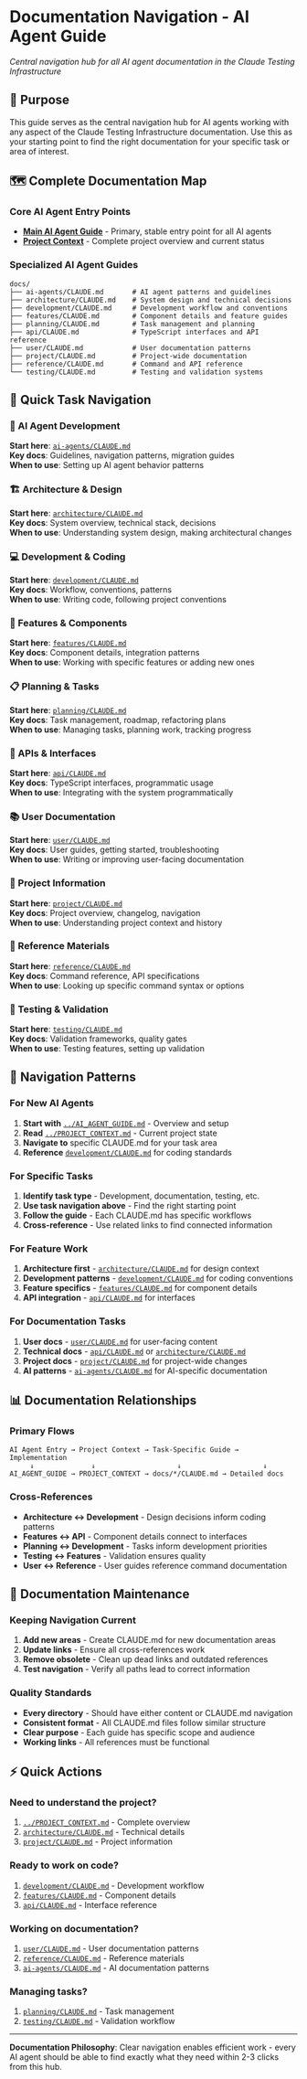 # Documentation Navigation - AI Agent Guide

*Central navigation hub for all AI agent documentation in the Claude Testing Infrastructure*

## 🎯 Purpose

This guide serves as the central navigation hub for AI agents working with any aspect of the Claude Testing Infrastructure documentation. Use this as your starting point to find the right documentation for your specific task or area of interest.

## 🗺️ Complete Documentation Map

### Core AI Agent Entry Points
- **[Main AI Agent Guide](../AI_AGENT_GUIDE.md)** - Primary, stable entry point for all AI agents
- **[Project Context](../PROJECT_CONTEXT.md)** - Complete project overview and current status

### Specialized AI Agent Guides
```
docs/
├── ai-agents/CLAUDE.md       # AI agent patterns and guidelines
├── architecture/CLAUDE.md    # System design and technical decisions  
├── development/CLAUDE.md     # Development workflow and conventions
├── features/CLAUDE.md        # Component details and feature guides
├── planning/CLAUDE.md        # Task management and planning
├── api/CLAUDE.md             # TypeScript interfaces and API reference
├── user/CLAUDE.md            # User documentation patterns
├── project/CLAUDE.md         # Project-wide documentation
├── reference/CLAUDE.md       # Command and API reference
└── testing/CLAUDE.md         # Testing and validation systems
```

## 🎯 Quick Task Navigation

### 🤖 AI Agent Development
**Start here**: [`ai-agents/CLAUDE.md`](./ai-agents/CLAUDE.md)  
**Key docs**: Guidelines, navigation patterns, migration guides  
**When to use**: Setting up AI agent behavior patterns

### 🏗️ Architecture & Design
**Start here**: [`architecture/CLAUDE.md`](./architecture/CLAUDE.md)  
**Key docs**: System overview, technical stack, decisions  
**When to use**: Understanding system design, making architectural changes

### 💻 Development & Coding
**Start here**: [`development/CLAUDE.md`](./development/CLAUDE.md)  
**Key docs**: Workflow, conventions, patterns  
**When to use**: Writing code, following project conventions

### 🚀 Features & Components
**Start here**: [`features/CLAUDE.md`](./features/CLAUDE.md)  
**Key docs**: Component details, integration patterns  
**When to use**: Working with specific features or adding new ones

### 📋 Planning & Tasks
**Start here**: [`planning/CLAUDE.md`](./planning/CLAUDE.md)  
**Key docs**: Task management, roadmap, refactoring plans  
**When to use**: Managing tasks, planning work, tracking progress

### 🔌 APIs & Interfaces
**Start here**: [`api/CLAUDE.md`](./api/CLAUDE.md)  
**Key docs**: TypeScript interfaces, programmatic usage  
**When to use**: Integrating with the system programmatically

### 📚 User Documentation
**Start here**: [`user/CLAUDE.md`](./user/CLAUDE.md)  
**Key docs**: User guides, getting started, troubleshooting  
**When to use**: Writing or improving user-facing documentation

### 📖 Project Information
**Start here**: [`project/CLAUDE.md`](./project/CLAUDE.md)  
**Key docs**: Project overview, changelog, navigation  
**When to use**: Understanding project context and history

### 📝 Reference Materials
**Start here**: [`reference/CLAUDE.md`](./reference/CLAUDE.md)  
**Key docs**: Command reference, API specifications  
**When to use**: Looking up specific command syntax or options

### 🧪 Testing & Validation
**Start here**: [`testing/CLAUDE.md`](./testing/CLAUDE.md)  
**Key docs**: Validation frameworks, quality gates  
**When to use**: Testing features, setting up validation

## 🔄 Navigation Patterns

### For New AI Agents
1. **Start with** [`../AI_AGENT_GUIDE.md`](../AI_AGENT_GUIDE.md) - Overview and setup
2. **Read** [`../PROJECT_CONTEXT.md`](../PROJECT_CONTEXT.md) - Current project state
3. **Navigate to** specific CLAUDE.md for your task area
4. **Reference** [`development/CLAUDE.md`](./development/CLAUDE.md) for coding standards

### For Specific Tasks
1. **Identify task type** - Development, documentation, testing, etc.
2. **Use task navigation above** - Find the right starting point
3. **Follow the guide** - Each CLAUDE.md has specific workflows
4. **Cross-reference** - Use related links to find connected information

### For Feature Work
1. **Architecture first** - [`architecture/CLAUDE.md`](./architecture/CLAUDE.md) for design context
2. **Development patterns** - [`development/CLAUDE.md`](./development/CLAUDE.md) for coding conventions  
3. **Feature specifics** - [`features/CLAUDE.md`](./features/CLAUDE.md) for component details
4. **API integration** - [`api/CLAUDE.md`](./api/CLAUDE.md) for interfaces

### For Documentation Tasks
1. **User docs** - [`user/CLAUDE.md`](./user/CLAUDE.md) for user-facing content
2. **Technical docs** - [`api/CLAUDE.md`](./api/CLAUDE.md) or [`architecture/CLAUDE.md`](./architecture/CLAUDE.md)
3. **Project docs** - [`project/CLAUDE.md`](./project/CLAUDE.md) for project-wide changes
4. **AI patterns** - [`ai-agents/CLAUDE.md`](./ai-agents/CLAUDE.md) for AI-specific documentation

## 📊 Documentation Relationships

### Primary Flows
```
AI Agent Entry → Project Context → Task-Specific Guide → Implementation
     ↓              ↓                    ↓                    ↓
AI_AGENT_GUIDE → PROJECT_CONTEXT → docs/*/CLAUDE.md → Detailed docs
```

### Cross-References
- **Architecture ↔ Development** - Design decisions inform coding patterns
- **Features ↔ API** - Component details connect to interfaces
- **Planning ↔ Development** - Tasks inform development priorities
- **Testing ↔ Features** - Validation ensures quality
- **User ↔ Reference** - User guides reference command documentation

## 🚨 Documentation Maintenance

### Keeping Navigation Current
1. **Add new areas** - Create CLAUDE.md for new documentation areas
2. **Update links** - Ensure all cross-references work
3. **Remove obsolete** - Clean up dead links and outdated references
4. **Test navigation** - Verify all paths lead to correct information

### Quality Standards
- **Every directory** - Should have either content or CLAUDE.md navigation
- **Consistent format** - All CLAUDE.md files follow similar structure
- **Clear purpose** - Each guide has specific scope and audience
- **Working links** - All references must be functional

## ⚡ Quick Actions

### Need to understand the project?
1. [`../PROJECT_CONTEXT.md`](../PROJECT_CONTEXT.md) - Complete overview
2. [`architecture/CLAUDE.md`](./architecture/CLAUDE.md) - Technical details
3. [`project/CLAUDE.md`](./project/CLAUDE.md) - Project information

### Ready to work on code?
1. [`development/CLAUDE.md`](./development/CLAUDE.md) - Development workflow
2. [`features/CLAUDE.md`](./features/CLAUDE.md) - Component details
3. [`api/CLAUDE.md`](./api/CLAUDE.md) - Interface reference

### Working on documentation?
1. [`user/CLAUDE.md`](./user/CLAUDE.md) - User documentation patterns
2. [`reference/CLAUDE.md`](./reference/CLAUDE.md) - Reference materials
3. [`ai-agents/CLAUDE.md`](./ai-agents/CLAUDE.md) - AI documentation patterns

### Managing tasks?
1. [`planning/CLAUDE.md`](./planning/CLAUDE.md) - Task management
2. [`testing/CLAUDE.md`](./testing/CLAUDE.md) - Validation workflow

---

**Documentation Philosophy**: Clear navigation enables efficient work - every AI agent should be able to find exactly what they need within 2-3 clicks from this hub.